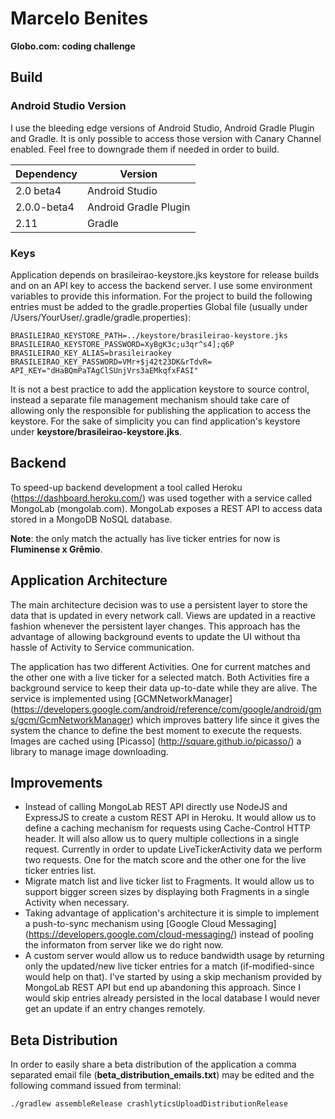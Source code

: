 # Marcelo Benites
**Globo.com: coding challenge**

## Build

### Android Studio Version

I use the bleeding edge versions of Android Studio, Android Gradle Plugin and Gradle. It is only possible to access those version with Canary Channel enabled. Feel free to downgrade them if needed in order to build.

| Dependency | Version |
|---------|------------|
| 2.0 beta4   | Android Studio | 
| 2.0.0-beta4   | Android Gradle Plugin | 
| 2.11   | Gradle | 

### Keys

Application depends on brasileirao-keystore.jks keystore for release builds and on an API key to access the backend server. I use some environment variables to provide this information. For the project to build the following entries must be added to the gradle.properties Global file (usually under /Users/YourUser/.gradle/gradle.properties):

    BRASILEIRAO_KEYSTORE_PATH=../keystore/brasileirao-keystore.jks
    BRASILEIRAO_KEYSTORE_PASSWORD=XyBgK3c;u3qr^s4];q6P
    BRASILEIRAO_KEY_ALIAS=brasileiraokey
    BRASILEIRAO_KEY_PASSWORD=VMr+$j42t23DK&rTdvR=
    API_KEY="dHaBQmPaTAgClSUnjVrs3aEMkqfxFASI"

It is not a best practice to add the application keystore to source control, instead a separate file management mechanism should take care of allowing only the responsible for publishing the application to access the keystore. For the sake of simplicity you can find application's keystore under **keystore/brasileirao-keystore.jks**.


## Backend

To speed-up backend development a tool called Heroku (https://dashboard.heroku.com/) was used together with a service called MongoLab (mongolab.com). MongoLab exposes a REST API to access data stored in a MongoDB NoSQL database.

**Note**: the only match the actually has live ticker entries for now is **Fluminense x Grêmio**.


## Application Architecture

The main architecture decision was to use a persistent layer to store the data that is updated in every network call. Views are updated in a reactive fashion whenever the persistent layer changes. This approach has the advantage of allowing background events to update the UI without tha hassle of Activity to Service communication. 

The application has two different Activities. One for current matches and the other one with a live ticker for a selected match. Both Activities fire a background service to keep their data up-to-date while they are alive. The service is implemented using [GCMNetworkManager] (https://developers.google.com/android/reference/com/google/android/gms/gcm/GcmNetworkManager) which improves battery life since it gives the system the chance to define the best moment to execute the requests.
Images are cached using [Picasso] (http://square.github.io/picasso/) a library to manage image downloading.


## Improvements

* Instead of calling MongoLab REST API directly use NodeJS and ExpressJS to create a custom REST API in Heroku. It would allow us to define a caching mechanism for requests using Cache-Control HTTP header. It will also allow us to query multiple collections in a single request. Currently in order to update LiveTickerActivity data we perform two requests. One for the match score and the other one for the live ticker entries list.
* Migrate match list and live ticker list to Fragments. It would allow us to support bigger screen sizes by displaying both Fragments in a single Activity when necessary.
* Taking advantage of application's architecture it is simple to implement a push-to-sync mechanism using [Google Cloud Messaging] (https://developers.google.com/cloud-messaging/) instead of pooling the informaton from server like we do right now.
* A custom server would allow us to reduce bandwidth usage by returning only the updated/new live ticker entries for a match (if-modified-since would help on that). I've started by using a skip mechanism provided by MongoLab REST API but end up abandoning this approach. Since I would skip entries already persisted in the local database I would never get an update if an entry changes remotely.

## Beta Distribution

In order to easily share a beta distribution of the application a comma separated email file (**beta\_distribution\_emails.txt**) may be edited and the following command issued from terminal:

    ./gradlew assembleRelease crashlyticsUploadDistributionRelease





